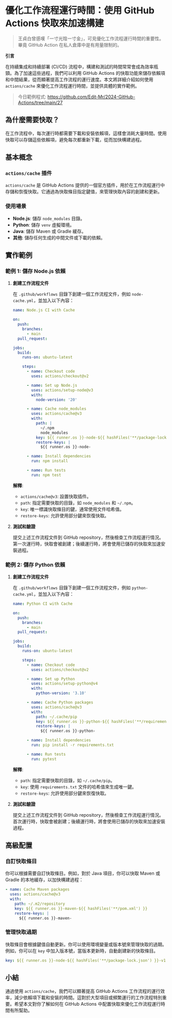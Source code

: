 # 優化工作流程運行時間：使用 GitHub Actions 快取來加速構建

> 王貞白曾感嘆「一寸光陰一寸金」，可見優化工作流程運行時間的重要性。畢竟 GitHub Action 在私人倉庫中是有用量限制的。

**引言**

在持續集成和持續部署 (CI/CD) 流程中，構建和測試的時間常常會成為效率瓶頸。為了加速這些過程，我們可以利用 GitHub Actions 的快取功能來儲存依賴項和中間結果，從而顯著提高工作流程的運行速度。本文將詳細介紹如何使用 `actions/cache` 來優化工作流程運行時間，並提供具體的實作範例。

> 今日範例程式: <https://github.com/Edit-Mr/2024-GitHub-Actions/tree/main/27>

## 為什麼需要快取？

在工作流程中，每次運行時都需要下載和安裝依賴項，這樣會消耗大量時間。使用快取可以存儲這些依賴項，避免每次都重新下載，從而加快構建過程。

## 基本概念

### `actions/cache` 插件

`actions/cache` 是 GitHub Actions 提供的一個官方插件，用於在工作流程運行中存儲和恢復快取。它通過為快取條目指定鍵值，來管理快取內容的創建和更新。

### 使用場景

- **Node.js**: 儲存 `node_modules` 目錄。
- **Python**: 儲存 `venv` 虛擬環境。
- **Java**: 儲存 Maven 或 Gradle 緩存。
- **其他**: 儲存任何生成的中間文件或下載的依賴。

## 實作範例

### 範例 1: 儲存 Node.js 依賴

1. **創建工作流程文件**

   在 `.github/workflows` 目錄下創建一個工作流程文件，例如 `node-cache.yml`，並加入以下內容：

   ```yaml
   name: Node.js CI with Cache

   on:
     push:
       branches:
         - main
     pull_request:

   jobs:
     build:
       runs-on: ubuntu-latest

       steps:
         - name: Checkout code
           uses: actions/checkout@v2

         - name: Set up Node.js
           uses: actions/setup-node@v3
           with:
             node-version: '20'

         - name: Cache node_modules
           uses: actions/cache@v3
           with:
             path: |
               ~/.npm
               node_modules
             key: ${{ runner.os }}-node-${{ hashFiles('**/package-lock.json') }}
             restore-keys: |
               ${{ runner.os }}-node-

         - name: Install dependencies
           run: npm install

         - name: Run tests
           run: npm test
   ```

   **解釋**:
   - `actions/cache@v3`: 設置快取插件。
   - `path`: 指定需要快取的目錄，如 `node_modules` 和 `~/.npm`。
   - `key`: 唯一標識快取條目的鍵，通常使用文件哈希值。
   - `restore-keys`: 允許使用部分鍵來恢復快取。

2. **測試和驗證**

   提交上述工作流程文件到 GitHub repository，然後檢查工作流程運行情況。第一次運行時，快取會被創建；後續運行時，將會使用已儲存的快取來加速安裝過程。

### 範例 2: 儲存 Python 依賴

1. **創建工作流程文件**

   在 `.github/workflows` 目錄下創建一個工作流程文件，例如 `python-cache.yml`，並加入以下內容：

   ```yaml
   name: Python CI with Cache

   on:
     push:
       branches:
         - main
     pull_request:

   jobs:
     build:
       runs-on: ubuntu-latest

       steps:
         - name: Checkout code
           uses: actions/checkout@v2

         - name: Set up Python
           uses: actions/setup-python@v4
           with:
             python-version: '3.10'

         - name: Cache Python packages
           uses: actions/cache@v3
           with:
             path: ~/.cache/pip
             key: ${{ runner.os }}-python-${{ hashFiles('**/requirements.txt') }}
             restore-keys: |
               ${{ runner.os }}-python-

         - name: Install dependencies
           run: pip install -r requirements.txt

         - name: Run tests
           run: pytest
   ```

   **解釋**:
   - `path`: 指定需要快取的目錄，如 `~/.cache/pip`。
   - `key`: 使用 `requirements.txt` 文件的哈希值來生成唯一鍵。
   - `restore-keys`: 允許使用部分鍵來恢復快取。

2. **測試和驗證**

   提交上述工作流程文件到 GitHub repository，然後檢查工作流程運行情況。首次運行時，快取會被創建；後續運行時，將會使用已儲存的快取來加速安裝過程。

## 高級配置

### 自訂快取條目

你可以根據需要自訂快取條目。例如，對於 Java 項目，你可以快取 Maven 或 Gradle 的本地緩存，以加快構建過程：

```yaml
- name: Cache Maven packages
  uses: actions/cache@v3
  with:
    path: ~/.m2/repository
    key: ${{ runner.os }}-maven-${{ hashFiles('**/pom.xml') }}
    restore-keys: |
      ${{ runner.os }}-maven-
```

### 管理快取過期

快取條目會根據鍵值自動更新。你可以使用環境變量或版本號來管理快取的過期。例如，你可以在 `key` 中加入版本號，當版本更新時，自動創建新的快取條目。

```yaml
key: ${{ runner.os }}-node-${{ hashFiles('**/package-lock.json') }}-v1
```

## 小結

通過使用 `actions/cache`，我們可以顯著提高 GitHub Actions 工作流程的運行效率，減少依賴項下載和安裝的時間。這對於大型項目或頻繁運行的工作流程特別重要。希望本文對你了解如何在 GitHub Actions 中配置快取來優化工作流程運行時間有所幫助。